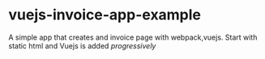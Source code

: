 # vuejs-invoice-app-example
A simple app that creates and invoice page with webpack,vuejs. Start with
static html and Vuejs is added *progressively*
